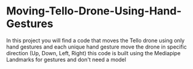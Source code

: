# Moving-Tello-Drone-Using-Hand-Gestures
In this project you will find a code that moves the Tello drone using only hand gestures and each unique hand gesture move the drone in specific direction (Up, Down, Left, Right) this code is built using the Mediapipe Landmarks for gestures and don't need a model
